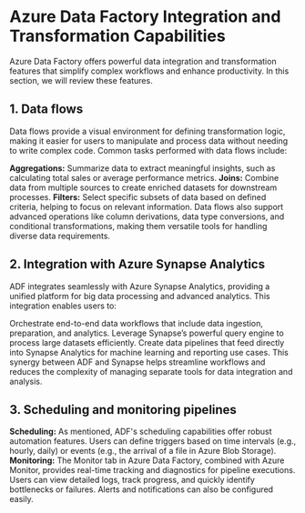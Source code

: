# Azure Data Factory Integration and Transformation Capabilities

Azure Data Factory offers powerful data integration and transformation features that simplify complex workflows and enhance productivity. In this section, we will review these features.

## 1. Data flows
Data flows provide a visual environment for defining transformation logic, making it easier for users to manipulate and process data without needing to write complex code. Common tasks performed with data flows include:

**Aggregations:** Summarize data to extract meaningful insights, such as calculating total sales or average performance metrics.
**Joins:** Combine data from multiple sources to create enriched datasets for downstream processes.
**Filters:** Select specific subsets of data based on defined criteria, helping to focus on relevant information.
Data flows also support advanced operations like column derivations, data type conversions, and conditional transformations, making them versatile tools for handling diverse data requirements.

## 2. Integration with Azure Synapse Analytics
ADF integrates seamlessly with Azure Synapse Analytics, providing a unified platform for big data processing and advanced analytics. This integration enables users to:

Orchestrate end-to-end data workflows that include data ingestion, preparation, and analytics.
Leverage Synapse’s powerful query engine to process large datasets efficiently.
Create data pipelines that feed directly into Synapse Analytics for machine learning and reporting use cases.
This synergy between ADF and Synapse helps streamline workflows and reduces the complexity of managing separate tools for data integration and analysis.

## 3. Scheduling and monitoring pipelines
**Scheduling:** As mentioned, ADF's scheduling capabilities offer robust automation features. Users can define triggers based on time intervals (e.g., hourly, daily) or events (e.g., the arrival of a file in Azure Blob Storage). 
**Monitoring:** The Monitor tab in Azure Data Factory, combined with Azure Monitor, provides real-time tracking and diagnostics for pipeline executions. Users can view detailed logs, track progress, and quickly identify bottlenecks or failures. Alerts and notifications can also be configured easily. 

